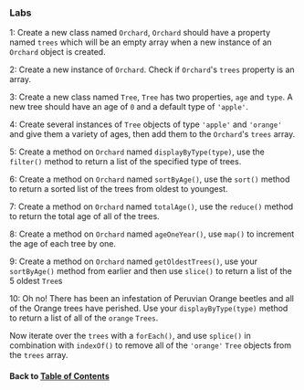 ### Labs
  
1: Create a new class named `Orchard`, `Orchard` should have a property named `trees` which will be an empty array when a new instance of an `Orchard` object is created.
  
  
2: Create a new instance of `Orchard`. Check if `Orchard`'s `trees` property is an array.
  
  
3: Create a new class named `Tree`, `Tree` has two properties, `age` and `type`. A new tree should have an age of `0` and a default type of `'apple'`.
  

4: Create several instances of `Tree` objects of type `'apple'` and `'orange'` and give them a variety of ages, then add them to the `Orchard`'s `trees` array.
  
  
5: Create a method on `Orchard` named `displayByType(type)`, use the `filter()` method to return a list of the specified type of trees.
  

6: Create a method on `Orchard` named `sortByAge()`, use the `sort()` method to return a sorted list of the trees from oldest to youngest.
  

7: Create a method on `Orchard` named `totalAge()`, use the `reduce()` method to return the total age of all of the trees.
  

8: Create a method on `Orchard` named `ageOneYear()`, use `map()` to increment the age of each tree by one.
  
  
9: Create a method on `Orchard` named `getOldestTrees()`, use your `sortByAge()` method from earlier and then use `slice()` to return a list of the 5 oldest `Tree`s
  

10: Oh no! There has been an infestation of Peruvian Orange beetles and all of the Orange trees have perished. Use your `displayByType(type)` method to return a list of all of the `orange` `Trees`. 
  

Now iterate over the `trees` with a `forEach()`, and use `splice()` in combination with `indexOf()` to remove all of the `'orange'` `Tree` objects from the `trees` array.

#### Back to [Table of Contents](../README.md)
